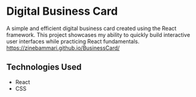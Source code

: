 # Digital Business Card
A simple and efficient digital business card created using the React framework. This project showcases my ability to quickly build interactive user interfaces while practicing React fundamentals.
https://zinebammari.github.io/BusinessCard/
## Technologies Used
- React
- CSS

 

